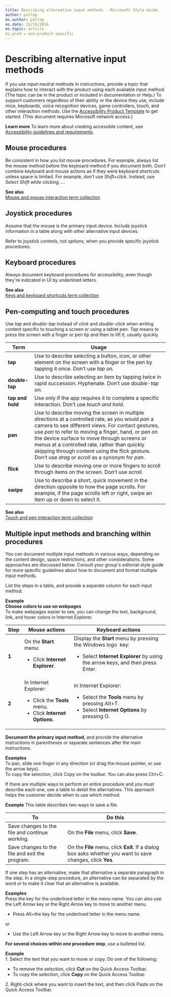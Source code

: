 ```yaml
---
title: Describing alternative input methods - Microsoft Style Guide
author: pallep
ms.author: pallep
ms.date: 11/19/2016
ms.topic: article
ms.prod = non-product-specific
---
```


# Describing alternative input methods

If you use input-neutral methods in instructions, provide a topic
that explains how to interact with the product using each available
input method. (The topic can be in the product or included in
documentation or Help.) To support customers regardless of their
ability or the device they use, include mice, keyboards, voice
recognition devices, game controllers, touch, and other interaction
methods. Use the [Accessibility Product Template](http://enable/RelatedResources/Guidelines/Section_1_Accessibility_product_template.doc) to get started. (This document requires Microsoft network access.)

**Learn more** To learn more about creating accessible content, see [Accessibility guidelines and requirements](/style-guide/accessibility/accessibility-guidelines-requirements).

## Mouse procedures

Be consistent in how you list mouse procedures. For example,
always list the mouse method before the keyboard method if
you document both. Don’t combine keyboard and
mouse actions as if they were keyboard shortcuts unless space is
limited. For example, don’t use *Shift+click.* Instead, use *Select Shift while clicking ….*

**See also**  
[Mouse and mouse interaction term collection](/style-guide/a-z-word-list-term-collections/term-collections/mouse-mouse-interaction-terms)

## Joystick procedures

Assume that the mouse is the primary input device. Include joystick
information in a table along with other alternative input devices. 

Refer to joystick *controls*, not *options,* when you provide specific joystick procedures.

## Keyboard procedures

Always document keyboard procedures for accessibility, even though they're indicated in UI by underlined letters.

**See also**  
[Keys and keyboard shortcuts term collection](/style-guide/a-z-word-list-term-collections/term-collections/keys-keyboard-shortcuts) 

## Pen-computing and touch procedures

Use *tap* and *double-tap* instead of *click* and *double-click* when writing content specific to touching a screen or using a tablet pen. *Tap* means to press the screen with a finger or pen tip and then to lift it, usually quickly.

| Term | Usage |
|---|---|
| **tap** | Use to describe selecting a button, icon, or other element on the screen with a finger or the pen by tapping it once. Don’t use <em>tap on.</em> |
| **double-tap** | Use to describe selecting an item by tapping twice in rapid succession. Hyphenate. Don’t use <em>double-tap on.</em> |
| **tap and hold** | Use only if the app requires it to complete a specific interaction. Don’t use <em>touch and hold</em>. |
| **pan** | Use to describe moving the screen in multiple directions at a controlled rate, as you would <em>pan</em> a camera to see different views. For contact gestures, use <em>pan</em> to refer to moving a finger, hand, or pen on the device surface to move through screens or menus at a controlled rate, rather than quickly skipping through content using the flick gesture. Don’t use <em>drag</em> or <em>scroll</em> as a synonym for <em>pan</em>. |
| **flick** | Use to describe moving one or more fingers to scroll through items on the screen. Don’t use <em>scroll</em>. |
| **swipe** | Use to describe a short, quick movement in the direction opposite to how the page scrolls. For example, if the page scrolls left or right, swipe an item up or down to select it.  |

**See also**  
[Touch and pen interaction term collection](/style-guide/a-z-word-list-term-collections/term-collections/touch-pen-interaction-terms)

## Multiple input methods and branching within procedures

You can document multiple input methods in various
ways, depending on the content design, space restrictions, and
other considerations. Some approaches are discussed below. Consult your group's editorial style guide for more specific guidelines about how to document and format multiple input methods.

List the steps in a table, and provide a separate column for each input method. 

**Example**  
**Choose colors to use on webpages**  
To make webpages easier to see, you can change the text, background, link, and hover colors in Internet Explorer.

| Step | Mouse actions | Keyboard actions |
|---|---|---|
| **1** | On the **Start** menu: <br /> <ul><li>Click **Internet Explorer**.</li></ul> | Display the **Start** menu by pressing the Windows logo  key: <br /><ul><li>Select **Internet Explorer** by using the arrow keys, and then press Enter.</li> |
| **2** | In Internet Explorer:<br /><ul><li>Click the **Tools** menu.</li><li>Click **Internet Options**.</li></ul> | In Internet Explorer:<br /><ul><li>Select the **Tools** menu by pressing Alt+T.</li><li>Select **Internet Options** by pressing O.</li></ul> |

**Document the primary input method**, and provide the alternative instructions in parentheses or separate sentences after the main instructions. 

**Examples**  
To pan, slide one finger in any direction (or drag the mouse pointer, or use the arrow keys).  
To copy the selection, click Copy on the toolbar. You can also press Ctrl+C.  

If there are multiple ways to perform an entire procedure and you must describe each one, use a table to detail the alternatives. This approach helps the customer decide when to use which method.

**Example** This table describes two ways to save a file.

| To | Do this |
|---|---|
| Save changes to the file and continue working. | On the **File** menu, click **Save**. |
| Save changes to the file and exit the program. | On the **File** menu, click **Exit**. If a dialog box asks whether you want to save changes, click **Yes**. |

If one step has an alternative, make
that alternative a separate paragraph in the step. In a
single-step procedure, an alternative can be separated by the word *or* to make it clear that an alternative is available.

**Examples**    
Press the key for the underlined letter in the menu name. You can also use the Left Arrow key or the Right Arrow key to move to another menu.

  - Press Alt+the key for the underlined letter in the menu name. 

or 

  - Use the Left Arrow key or the Right Arrow key to move to another menu. 

**For several choices within one procedure step**, use a bulleted list.  

**Example**    
1\. Select the text that you want to move or copy.
 Do one of the following:

  - To remove the selection, click **Cut** on the Quick Access Toolbar.
  - To copy the selection, click **Copy** on the Quick Access Toolbar. 

2\. Right-click where you want to insert the text, and then click Paste on the Quick Access Toolbar. 
